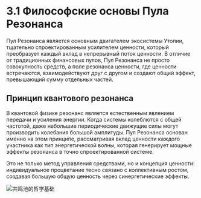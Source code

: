 # 3.1 Философские основы Пула Резонанса

Пул Резонанса является основным двигателем экосистемы Утопии, тщательно спроектированным усилителем ценности, который преобразует каждый вклад в непрерывный поток ценности. В отличие от традиционных финансовых пулов, Пул Резонанса не просто совокупность средств, а поле резонанса ценности, где ценности встречаются, взаимодействуют друг с другом и создают общий эффект, превышающий сумму отдельных частей.

## Принцип квантового резонанса

В квантовой физике резонанс является естественным явлением передачи и усиления энергии. Когда системы колеблются с общей частотой, даже небольшие периодические движущие силы могут производить колебания большой амплитуды. Пул Резонанса основан именно на этом принципе, рассматривая вклад ценности каждого участника как тип энергетической волны, которая генерирует мощные эффекты резонанса в точно спроектированной системе.

Это не только метод управления средствами, но и концепция ценности: индивидуальное процветание тесно связано с коллективным ростом, создавая большую общую ценность через синергетические эффекты.

![共鸣池的哲学基础](/images/图1.svg)